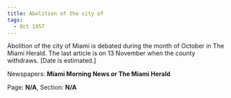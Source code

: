 ```yaml
---  
title: Abolition of the city of  
tags:  
  - Oct 1957  
---  
```

  
Abolition of the city of Miami is debated during the month of October in The Miami Herald. The last article is on 13 November when the county withdraws. [Date is estimated.]  
  
Newspapers: **Miami Morning News or The Miami Herald**  
  
Page: **N/A**, Section: **N/A** 
